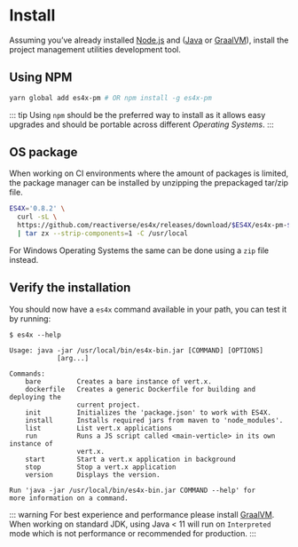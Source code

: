 # Install

Assuming you’ve already installed [Node.js](https://nodejs.org/) and ([Java](https://adoptopenjdk.net/) or
[GraalVM](http://www.graalvm.org/)), install the project management utilities development tool.

## Using NPM

```bash
yarn global add es4x-pm # OR npm install -g es4x-pm
```

::: tip
Using `npm` should be the preferred way to install as it allows easy upgrades and should be portable across different
*Operating Systems*. 
:::

## OS package

When working on CI environments where the amount of packages is limited, the package manager can be installed by
unzipping the prepackaged tar/zip file.

```bash
ES4X='0.8.2' \
  curl -sL \
  https://github.com/reactiverse/es4x/releases/download/$ES4X/es4x-pm-$ES4X-bin.tar.gz \
  | tar zx --strip-components=1 -C /usr/local
```

For Windows Operating Systems the same can be done using a `zip` file instead.


## Verify the installation

You should now have a `es4x` command available in your path, you can test it by running:

```
$ es4x --help

Usage: java -jar /usr/local/bin/es4x-bin.jar [COMMAND] [OPTIONS]
            [arg...]

Commands:
    bare         Creates a bare instance of vert.x.
    dockerfile   Creates a generic Dockerfile for building and deploying the
                 current project.
    init         Initializes the 'package.json' to work with ES4X.
    install      Installs required jars from maven to 'node_modules'.
    list         List vert.x applications
    run          Runs a JS script called <main-verticle> in its own instance of
                 vert.x.
    start        Start a vert.x application in background
    stop         Stop a vert.x application
    version      Displays the version.

Run 'java -jar /usr/local/bin/es4x-bin.jar COMMAND --help' for
more information on a command.
```

::: warning
For best experience and performance please install [GraalVM](https://www.graalvm.org). When working on standard JDK,
using Java < 11 will run on `Interpreted` mode which is not performance or recommended for production.
:::
